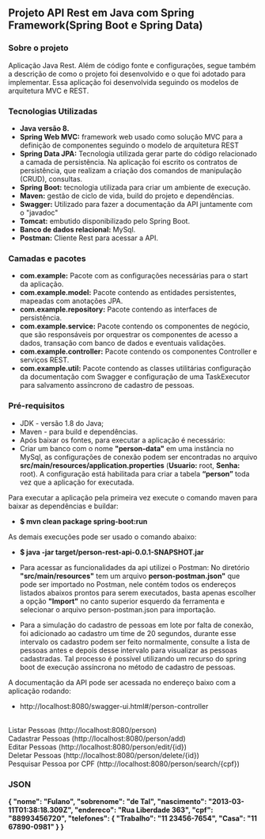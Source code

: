 ## Projeto API Rest em Java com Spring Framework(Spring Boot e Spring Data)

### Sobre o projeto ###
   Aplicação Java Rest. Além de código fonte e configurações, segue também a descrição de como o projeto foi desenvolvido e o que foi adotado para implementar.
   Essa aplicação foi desenvolvida seguindo os modelos de arquitetura MVC e REST.

### Tecnologias Utilizadas ###
* **Java versão 8.**
* **Spring Web MVC:** framework web usado como solução MVC para a definição de componentes seguindo o modelo de arquitetura REST
* **Spring Data JPA:** Tecnologia utilizada gerar parte do código relacionado a camada de persistência. Na aplicação foi escrito os contratos de persistência, que realizam a criação dos comandos de manipulação (CRUD), consultas.
* **Spring Boot:** tecnologia utilizada para criar um ambiente de execução. 
* **Maven:** gestão de ciclo de vida, build do projeto e dependências.
* **Swagger:** Utilizado para fazer a documentação da API juntamente com o "javadoc"
* **Tomcat:** embutido disponibilizado pelo Spring Boot.
* **Banco de dados relacional:** MySql.
* **Postman:** Cliente Rest para acessar a API.

### Camadas e pacotes ###
* **com.example:** Pacote com as configurações necessárias para o start da aplicação.
* **com.example.model:** Pacote contendo as entidades persistentes, mapeadas com anotações JPA.
* **com.example.repository:** Pacote contendo as interfaces de persistência.
* **com.example.service:** Pacote contendo os componentes de negócio, que são responsáveis por orquestrar os componentes de acesso a dados, transação com banco de dados e eventuais validações.
* **com.example.controller:** Pacote contendo os componentes Controller e serviços REST.
* **com.example.util:**  Pacote contendo as classes utilitárias configuração da documentação com Swagger e configuração de uma TaskExecutor para salvamento assíncrono de cadastro de pessoas.

### Pré-requisitos ###
* JDK - versão 1.8 do Java;
* Maven - para build e dependências.
* Após baixar os fontes, para executar a aplicação é necessário:
* Criar um banco com o nome **"person-data"** em uma instância no MySql, as configurações de conexão podem ser encontradas no arquivo **src/main/resources/application.properties** (**Usuario:** root, **Senha:** root). A configuração está habilitada para criar a tabela **“person”** toda vez que a aplicação for executada.

Para executar a aplicação pela primeira vez execute o comando maven para baixar as dependências e buildar:
* **$ mvn clean package spring-boot:run**

As demais execuções pode ser usado o comando abaixo:
* **$ java -jar target/person-rest-api-0.0.1-SNAPSHOT.jar**

* Para acessar as funcionalidades da api utilizei o Postman:
No diretório **"src/main/resources"** tem um arquivo **person-postman.json"** que pode ser importado no Postman, nele contém todos os endereços listados abaixos prontos para serem executados, basta apenas escolher a opção **"Import"** no canto superior esquerdo da ferramenta e selecionar o arquivo person-postman.json para importação.

* Para a simulação do cadastro de pessoas em lote por falta de conexão, foi adicionado ao cadastro um time de 20 segundos, durante esse intervalo os cadastro podem ser feito normalmente, consulte a lista de pessoas antes e depois desse intervalo para visualizar as pessoas cadastradas. Tal processo é possível utilizando um recurso do spring boot de execução assíncrona no método de cadastro de pessoas. 

A documentação da API pode ser acessada no endereço baixo com a aplicação rodando:
* http://localhost:8080/swagger-ui.html#/person-controller </br></br>

Listar Pessoas (http://localhost:8080/person) </br>
Cadastrar Pessoas (http://localhost:8080/person/add)</br>
Editar Pessoas (http://localhost:8080/person/edit/{id})</br>
Deletar Pessoas (http://localhost:8080/person/delete/{id})</br>
Pesquisar Pessoa por CPF (http://localhost:8080/person/search/{cpf})

### JSON ###
<b>{
   "nome": "Fulano",
   "sobrenome": "de Tal",
   "nascimento": "2013-03-11T01:38:18.309Z",
   "endereco": "Rua Liberdade 363",
   "cpf": "88993456720",
   "telefones": {
       "Trabalho": "11 23456-7654",
       "Casa": "11 67890-0981"
   }
}</b>
